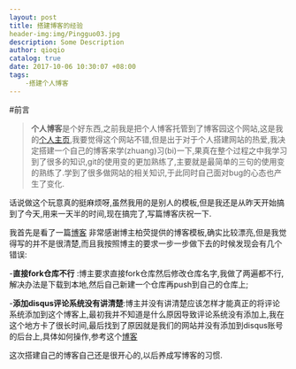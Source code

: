 ```yaml
---
layout: post
title: 搭建博客的经验
header-img:img/Pingguo03.jpg
description: Some Description
author: qioqio
catalog: true
date: 2017-10-06 10:30:07 +08:00
tags: 
	-搭建个人博客
---
```


#前言
>**个人博客**是个好东西,之前我是把个人博客托管到了博客园这个网站,这是我的[个人主页](https://cnblogs.com/qioqio),我要觉得这个网站不错,但是出于对于个人搭建网站的热爱,我决定搭建一个自己的博客来学(zhuang)习(bi)一下,果真在整个过程之中我学习到了很多的知识,git的使用变的更加熟练了,主要就是最简单的三句的使用变的熟练了.学到了很多做网站的相关知识,于此同时自己面对bug的心态也产生了变化.


话说做这个玩意真的挺麻烦呀,虽然我用的是别人的模板,但是我还是从昨天开始搞到了今天,用来一天半的时间,现在搞完了,写篇博客庆祝一下.

我首先是看了一篇[博客]([http://www.jianshu.com/p/e68fba58f75c#Rename](http://www.jianshu.com/p/e68fba58f75c#Rename)) 非常感谢博主柏荧提供的博客模板,确实比较漂亮,但是我觉得写的并不是很清楚,而且我按照博主的要求一步一步做下去的时候发现会有几个错误:

-**直接fork仓库不行** :博主要求直接fork仓库然后修改仓库名字,我做了两遍都不行,解决办法是下载到本地,然后自己新建一个仓库再push到自己的仓库上;

-**添加disqus评论系统没有讲清楚**:博主并没有讲清楚应该怎样才能真正的将评论系统添加到这个博客上,最初我并不知道是什么原因导致评论系统没有添加上,我在这个地方卡了很长时间,最后找到了原因就是我们的网站并没有添加到disqus账号的后台上,具体如何操作,参考这个[博客](http://pizn.github.io/2011/11/15/use-disqus-for-your-post.html)

这次搭建自己的博客自己还是很开心的,以后养成写博客的习惯.
























